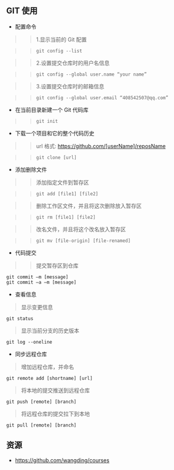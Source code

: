 ﻿## GIT 使用
-	配置命令
>> 1.显示当前的 Git 配置

>> ```git config --list```

>> 2.设置提交仓库时的用户名信息

>> ```git config --global user.name “your name”```

>> 3.设置提交仓库时的邮箱信息

>> ```git config --global user.email “408542507@qq.com”```

-	在当前目录新建一个 Git 代码库
>> ```git init```

-	下载一个项目和它的整个代码历史

 >>url 格式: https://github.com/[userName]/reposName
 
>> ```git clone [url]```

- 添加删除文件

>> 添加指定文件到暂存区

>> ```git add [file1] [file2]```

>> 删除工作区文件，并且将这次删除放入暂存区

>> ```git rm [file1] [file2]```

>>  改名文件，并且将这个改名放入暂存区

>> ```git mv [file-origin] [file-renamed]```

- 代码提交

>>提交暂存区到仓库

 ```shell
git commit –m [message]  
git commit –a –m [message]
```

- 查看信息

> 显示变更信息

```git status```

> 显示当前分支的历史版本

```git log
git log --oneline
```

- 同步远程仓库

> 增加远程仓库，并命名

```git remote add [shortname] [url]```

> 将本地的提交推送到远程仓库

```git push [remote] [branch]```

> 将远程仓库的提交拉下到本地

```git pull [remote] [branch]```


## 资源

- https://github.com/wangding/courses